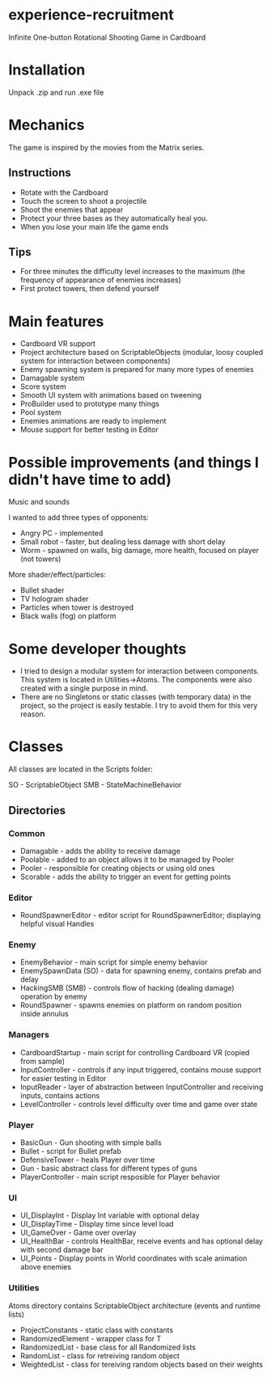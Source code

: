 # experience-recruitment
Infinite One-button Rotational Shooting Game in Cardboard

# Installation
Unpack .zip and run .exe file

# Mechanics
The game is inspired by the movies from the Matrix series.

## Instructions
- Rotate with the Cardboard
- Touch the screen to shoot a projectile
- Shoot the enemies that appear
- Protect your three bases as they automatically heal you.
- When you lose your main life the game ends

## Tips
- For three minutes the difficulty level increases to the maximum (the frequency of appearance of enemies increases)
- First protect towers, then defend yourself

# Main features
- Cardboard VR support
- Project architecture based on ScriptableObjects (modular, loosy coupled system for interaction between components)
- Enemy spawning system is prepared for many more types of enemies
- Damagable system
- Score system
- Smooth UI system with animations based on tweening
- ProBuilder used to prototype many things
- Pool system
- Enemies animations are ready to implement
- Mouse support for better testing in Editor

# Possible improvements (and things I didn't have time to add)
Music and sounds

I wanted to add three types of opponents:
- Angry PC - implemented
- Small robot - faster, but dealing less damage with short delay
- Worm - spawned on walls, big damage, more health, focused on player (not towers)

More shader/effect/particles:
- Bullet shader
- TV hologram shader
- Particles when tower is destroyed
- Black walls (fog) on platform

# Some developer thoughts
- I tried to design a modular system for interaction between components. This system is located in Utilities->Atoms. The components were also created with a single purpose in mind.
- There are no Singletons or static classes (with temporary data) in the project, so the project is easily testable. I try to avoid them for this very reason.

# Classes
All classes are located in the Scripts folder:

SO - ScriptableObject
SMB - StateMachineBehavior

## Directories
### Common
- Damagable - adds the ability to receive damage
- Poolable - added to an object allows it to be managed by Pooler
- Pooler - responsible for creating objects or using old ones
- Scorable - adds the ability to trigger an event for getting points

### Editor
- RoundSpawnerEditor - editor script for RoundSpawnerEditor; displaying helpful visual Handles

### Enemy
- EnemyBehavior - main script for simple enemy behavior
- EnemySpawnData (SO) - data for spawning enemy, contains prefab and delay
- HackingSMB (SMB) - controls flow of hacking (dealing damage) operation by enemy
- RoundSpawner - spawns enemies on platform on random position inside annulus

### Managers
- CardboardStartup - main script for controlling Cardboard VR (copied from sample)
- InputController - controls if any input triggered, contains mouse support for easier testing in Editor
- InputReader - layer of abstraction between InputController and receiving inputs, contains actions
- LevelController - controls level difficulty over time and game over state

### Player
- BasicGun - Gun shooting with simple balls
- Bullet - script for Bullet prefab
- DefensiveTower - heals Player over time
- Gun - basic abstract class for different types of guns
- PlayerController - main script resposible for Player behavior

### UI
- UI_DisplayInt - Display Int variable with optional delay
- UI_DisplayTime - Display time since level load
- UI_GameOver - Game over overlay
- UI_HealthBar - controls HealthBar, receive events and has optional delay with second damage bar
- UI_Points - Display points in World coordinates with scale animation above enemies

### Utilities
Atoms directory contains ScriptableObject architecture (events and runtime lists)

- ProjectConstants - static class with constants
- RandomizedElement - wrapper class for T
- RandomizedList - base class for all Randomized lists
- RandomList - class for retreiving random object
- WeightedList - class for tereiving random objects based on their weights
